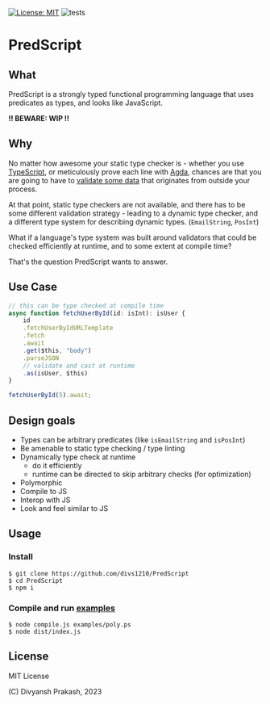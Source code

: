 [![License: MIT](https://img.shields.io/badge/License-MIT-orange.svg)](https://opensource.org/licenses/MIT) ![tests](https://github.com/divs1210/PredScript/actions/workflows/node.js.yml/badge.svg)

# PredScript

## What

PredScript is a strongly typed functional programming language
that uses predicates as types, and looks like JavaScript.

**!! BEWARE: WIP !!**

## Why

No matter how awesome your static type checker is -
whether you use [TypeScript](https://www.typescriptlang.org/),
or meticulously prove each line with [Agda](https://agda.github.io/agda/),
chances are that you are going to have to
[validate some data](https://blog.logrocket.com/dynamic-type-validation-in-typescript/) that originates from outside your process.

At that point, static type checkers are not available,
and there has to be some different validation strategy -
leading to a dynamic type checker, and a different type system
for describing dynamic types. (`EmailString`, `PosInt`)

What if a language's type system was built around
validators that could be checked efficiently at runtime,
and to some extent at compile time?

That's the question PredScript wants to answer.

## Use Case

```typescript
// this can be type checked at compile time
async function fetchUserById(id: isInt): isUser {
    id
    .fetchUserByIdURLTemplate
    .fetch
    .await
    .get($this, "body")
    .parseJSON
    // validate and cast at runtime 
    .as(isUser, $this)
}

fetchUserById(5).await;
```

## Design goals

- Types can be arbitrary predicates (like `isEmailString` and `isPosInt`)
- Be amenable to static type checking / type linting
- Dynamically type check at runtime
  - do it efficiently
  - runtime can be directed to skip arbitrary checks (for optimization)
- Polymorphic
- Compile to JS
- Interop with JS
- Look and feel similar to JS

## Usage

### Install

```shell
$ git clone https://github.com/divs1210/PredScript
$ cd PredScript
$ npm i
```

### Compile and run [examples](/examples/poly.ps)

```shell
$ node compile.js examples/poly.ps
$ node dist/index.js
```

## License

MIT License

(C) Divyansh Prakash, 2023
